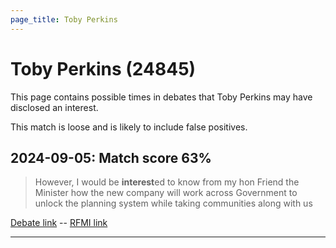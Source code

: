 ```yaml
---
page_title: Toby Perkins
---
```


# Toby Perkins  (24845)

This page contains possible times in debates that Toby Perkins may have disclosed an interest.

This match is loose and is likely to include false positives. 



## 2024-09-05: Match score 63%

>However, I would be **interest**ed to know from my hon Friend the Minister how the new company will work across Government to unlock the planning system while taking communities along with us

[Debate link](https://www.theyworkforyou.com/debates/?id=2024-09-05b.512.0)  --  [RFMI link](https://www.theyworkforyou.com/mp/24845/register)


---

